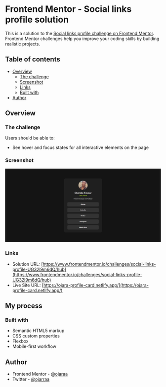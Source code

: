 # Frontend Mentor - Social links profile solution

This is a solution to the [Social links profile challenge on Frontend Mentor](https://www.frontendmentor.io/challenges/social-links-profile-UG32l9m6dQ). Frontend Mentor challenges help you improve your coding skills by building realistic projects. 

## Table of contents

- [Overview](#overview)
  - [The challenge](#the-challenge)
  - [Screenshot](#screenshot)
  - [Links](#links)
  - [Built with](#built-with)
- [Author](#author)


## Overview

### The challenge

Users should be able to:

- See hover and focus states for all interactive elements on the page

### Screenshot

![](./assets/images/Screenshot.png)


### Links

- Solution URL: [https://www.frontendmentor.io/challenges/social-links-profile-UG32l9m6dQ/hub](https://www.frontendmentor.io/challenges/social-links-profile-UG32l9m6dQ/hub)
- Live Site URL: [https://ojara-profile-card.netlify.app/](https://ojara-profile-card.netlify.app/)

## My process

### Built with

- Semantic HTML5 markup
- CSS custom properties
- Flexbox
- Mobile-first workflow



## Author

<!-- - Website - [Add your name here](https://www.your-site.com) -->
- Frontend Mentor - [@ojaraa](https://www.frontendmentor.io/profile/ojaraa)
- Twitter - [@ojarraa](https://www.twitter.com/ojarraa)
